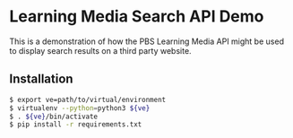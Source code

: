 # Learning Media Search API Demo #

This is a demonstration of how the PBS Learning Media API might be used to
display search results on a third party website.


## Installation ##

```bash
$ export ve=path/to/virtual/environment
$ virtualenv --python=python3 ${ve}
$ . ${ve}/bin/activate
$ pip install -r requirements.txt
```
